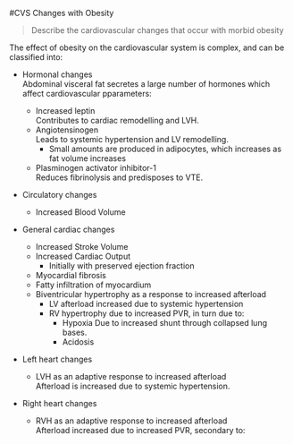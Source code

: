 #CVS Changes with Obesity

> Describe the cardiovascular changes that occur with morbid obesity

The effect of obesity on the cardiovascular system is complex, and can be classified into:

* Hormonal changes  
Abdominal visceral fat secretes a large number of hormones which affect cardiovascular pparameters:
    * Increased leptin  
    Contributes to cardiac remodelling and LVH.
    * Angiotensinogen  
    Leads to systemic hypertension and LV remodelling.
        * Small amounts are produced in adipocytes, which increases as fat volume increases
    * Plasminogen activator inhibitor-1  
    Reduces fibrinolysis and predisposes to VTE.
    
    
* Circulatory changes
    * Increased Blood Volume


* General cardiac changes
    * Increased Stroke Volume
    * Increased Cardiac Output
        * Initially with preserved ejection fraction
    * Myocardial fibrosis
    * Fatty infiltration of myocardium
    * Biventricular hypertrophy as a response to increased afterload
        * LV afterload increased due to systemic hypertension
        * RV hypertrophy due to increased PVR, in turn due to:
            * Hypoxia
            Due to increased shunt through collapsed lung bases.
            * Acidosis        

                
* Left heart changes
    * LVH as an adaptive response to increased afterload  
    Afterload is increased due to systemic hypertension.


* Right heart changes
    * RVH as an adaptive response to increased afterload  
    Afterload increased due to increased PVR, secondary to:
